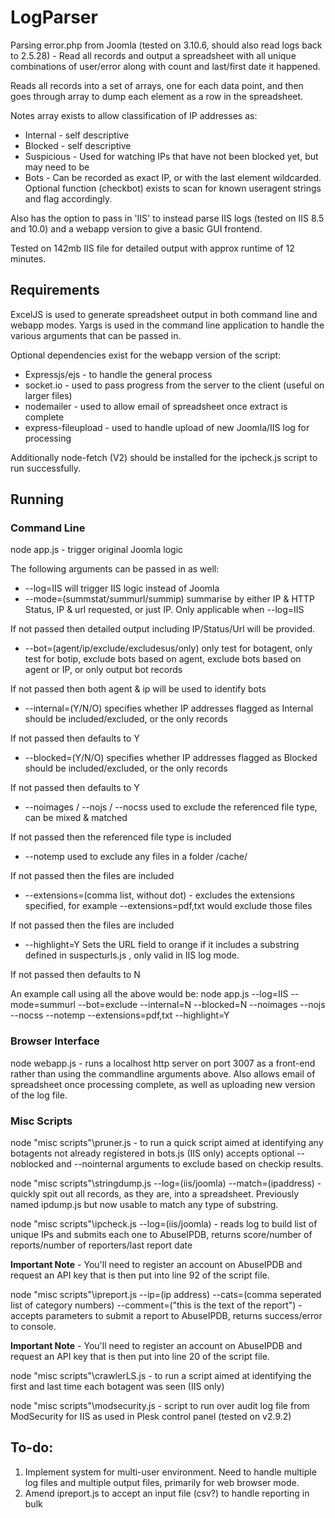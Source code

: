 # LogParser
Parsing error.php from Joomla (tested on 3.10.6, should also read logs back to 2.5.28) - Read all records and output a spreadsheet with all unique combinations of user/error along with count and last/first date it happened.

Reads all records into a set of arrays, one for each data point, and then goes through array to dump each element as a row in the spreadsheet.

Notes array exists to allow classification of IP addresses as:

* Internal - self descriptive
* Blocked - self descriptive
* Suspicious - Used for watching IPs that have not been blocked yet, but may need to be
* Bots - Can be recorded as exact IP, or with the last element wildcarded. Optional function (checkbot) exists to scan for known useragent strings and flag accordingly.

Also has the option to pass in 'IIS' to instead parse IIS logs (tested on IIS 8.5 and 10.0) and a webapp version to give a basic GUI frontend.

Tested on 142mb IIS file for detailed output with approx runtime of 12 minutes.

## Requirements
ExcelJS is used to generate spreadsheet output in both command line and webapp modes.
Yargs is used in the command line application to handle the various arguments that can be passed in.

Optional dependencies exist for the webapp version of the script:
* Expressjs/ejs - to handle the general process
* socket.io - used to pass progress from the server to the client (useful on larger files)
* nodemailer - used to allow email of spreadsheet once extract is complete
* express-fileupload - used to handle upload of new Joomla/IIS log for processing

Additionally node-fetch (V2) should be installed for the ipcheck.js script to run successfully.

## Running

### Command Line

node app.js - trigger original Joomla logic

The following arguments can be passed in as well:
* --log=IIS will trigger IIS logic instead of Joomla
* --mode=(summstat/summurl/summip) summarise by either IP & HTTP Status, IP & url requested, or just IP. Only applicable when --log=IIS

If not passed then detailed output including IP/Status/Url will be provided.

* --bot=(agent/ip/exclude/excludesus/only) only test for botagent, only test for botip, exclude bots based on agent, exclude bots based on agent or IP, or only output bot records

If not passed then both agent & ip will be used to identify bots

* --internal=(Y/N/O) specifies whether IP addresses flagged as Internal should be included/excluded, or the only records

If not passed then defaults to Y

* --blocked=(Y/N/O) specifies whether IP addresses flagged as Blocked should be included/excluded, or the only records

If not passed then defaults to Y

* --noimages / --nojs / --nocss used to exclude the referenced file type, can be mixed & matched

If not passed then the referenced file type is included

* --notemp used to exclude any files in a folder /cache/

If not passed then the files are included

* --extensions=(comma list, without dot) - excludes the extensions specified, for example --extensions=pdf,txt would exclude those files

If not passed then the files are included

* --highlight=Y Sets the URL field to orange if it includes a substring defined in suspecturls.js , only valid in IIS log mode.

If not passed then defaults to N

An example call using all the above would be:
node app.js --log=IIS --mode=summurl --bot=exclude --internal=N --blocked=N --noimages --nojs --nocss --notemp --extensions=pdf,txt --highlight=Y

### Browser Interface

node webapp.js - runs a localhost http server on port 3007 as a front-end rather than using the commandline arguments above. Also allows email of spreadsheet once processing complete, as well as uploading new version of the log file.

### Misc Scripts

node "misc scripts"\pruner.js - to run a quick script aimed at identifying any botagents not already registered in bots.js (IIS only) accepts optional --noblocked and --nointernal arguments to exclude based on checkip results.

node "misc scripts"\stringdump.js --log=(iis/joomla) --match=(ipaddress) - quickly spit out all records, as they are, into a spreadsheet. Previously named ipdump.js but now usable to match any type of substring.

node "misc scripts"\ipcheck.js --log=(iis/joomla) - reads log to build list of unique IPs and submits each one to AbuseIPDB, returns score/number of reports/number of reporters/last report date

**Important Note** - You'll need to register an account on AbuseIPDB and request an API key that is then put into line 92 of the script file.

node "misc scripts"\ipreport.js --ip=(ip address) --cats=(comma seperated list of category numbers) --comment=("this is the text of the report") - accepts parameters to submit a report to AbuseIPDB, returns success/error to console.

**Important Note** - You'll need to register an account on AbuseIPDB and request an API key that is then put into line 20 of the script file.

node "misc scripts"\crawlerLS.js - to run a script aimed at identifying the first and last time each botagent was seen (IIS only)

node "misc scripts"\modsecurity.js - script to run over audit log file from ModSecurity for IIS as used in Plesk control panel (tested on v2.9.2)

## To-do:
1. Implement system for multi-user environment. Need to handle multiple log files and multiple output files, primarily for web browser mode.
2. Amend ipreport.js to accept an input file (csv?) to handle reporting in bulk
